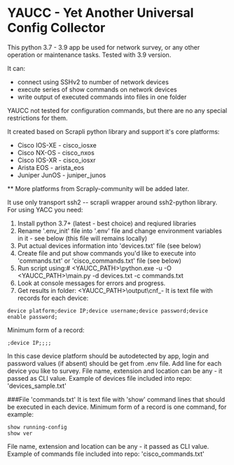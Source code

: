 # YAUCC - Yet Another Universal Config Collector 
This python 3.7 - 3.9 app be used for network survey, or any other operation or maintenance tasks. Tested with 3.9 version.  

It can:
- connect using SSHv2 to number of network devices
- execute series of show commands on network  devices 
- write output of executed commands into files in one folder 

YAUCC not tested for configuration commands, but there are no any special restrictions for them.  

It created based on Scrapli python library and support it's core platforms:
- Cisco IOS-XE - cisco_iosxe
- Cisco NX-OS - cisco_nxos
- Cisco IOS-XR - cisco_iosxr
- Arista EOS - arista_eos
- Juniper JunOS - juniper_junos

** More platforms from Scraply-community will be added later.

It use only transport ssh2 -- scrapli wrapper around ssh2-python library. 
For using YACC you need:
1. Install python 3.7+ (latest - best choice) and reqiured libraries
2. Rename '.env_init' file into '.env' file and change environment variables in it - see below (this file will remains locally)
3. Put actual devices information into 'devices.txt' file (see below)
4. Create file and put show commands you'd like to execute into 'commands.txt' or 'cisco_commands.txt' file (see below)
5. Run script using:# <YAUCC_PATH>\python.exe -u -O <YAUCC_PATH>\main.py -d devices.txt -c commands.txt
6. Look at console messages for errors and progress.
7. Get results in folder: <YAUCC_PATH>\output\cnf_<date>-<time>
It is text file with records for each device:
```
device platform;device IP;device username;device password;device enable password;
```

Minimum form of a record:
```
;device IP;;;;
```
In this case device platform should be autodetected by app, login and password values (if absent) should be get from .env file.
Add line for each device you like to survey. File name, extension and location can be any - it passed as CLI value.
Example of devices file included into repo: 'devices_sample.txt'

###File 'commands.txt'
It is text file with 'show' command lines that should be executed in each device.
Minimum form of a record is one command, for example:
```
show running-config
show ver
```
File name, extension and location can be any - it passed as CLI value.
Example of commands file included into repo: 'cisco_commands.txt'
